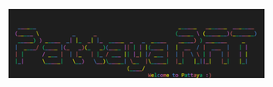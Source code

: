 ![Welcome to Pattaya :)](https://github.com/Pattaya-Project/.github/blob/main/profile/pattaya_banner.png)
